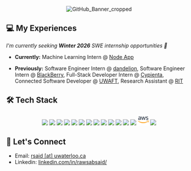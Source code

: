 <p align="center">
<img width="1762" height="240" alt="GitHub_Banner_cropped" src="https://github.com/user-attachments/assets/9265e229-1325-44e9-a5ff-7c475e719912" />
</p>


## 💻 My Experiences

_I'm currently seeking **Winter 2026** SWE internship opportunities 🔭_

- **Currently:** Machine Learning Intern @ [Node App](https://node-app.com/)

- **Previously:** Software Engineer Intern @ [dandelion](https://dandelionnet.io/), Software Engineer Intern @ [BlackBerry](https://www.blackberry.com/us/en), Full-Stack Developer Intern @ [Cypienta](https://cypienta.com/), Connected Software Developer @ [UWAFT](https://www.uwaft.ca/), Research Assistant @ [RIT](https://www.rit.edu/)

## 🛠️ Tech Stack

<p align="center">
  <img src="https://cdn.jsdelivr.net/gh/devicons/devicon/icons/python/python-original.svg" height="30" /> <!-- Python -->
  <img src="https://cdn.jsdelivr.net/gh/devicons/devicon/icons/c/c-original.svg" height="30" /> <!-- C -->
  <img src="https://cdn.jsdelivr.net/gh/devicons/devicon/icons/csharp/csharp-original.svg" height="30" /> <!-- C# -->
  <img src="https://cdn.jsdelivr.net/gh/devicons/devicon/icons/cplusplus/cplusplus-original.svg" height="30" /> <!-- C++ -->
  <img src="https://cdn.jsdelivr.net/gh/devicons/devicon/icons/go/go-original.svg" height="30" /> <!-- Go -->
  <img src="https://cdn.jsdelivr.net/gh/devicons/devicon/icons/java/java-original.svg" height="30" /> <!-- Java -->
<!--   <img src="https://cdn.jsdelivr.net/gh/devicons/devicon/icons/swift/swift-original.svg" height="30" /> <!-- Swift -->
  <img src="https://cdn.jsdelivr.net/gh/devicons/devicon/icons/react/react-original.svg" height="30" /> <!-- React -->
  <img src="https://cdn.jsdelivr.net/gh/devicons/devicon/icons/nextjs/nextjs-original.svg" height="30" /> <!-- NextJS -->
  <img src="https://cdn.jsdelivr.net/gh/devicons/devicon/icons/nodejs/nodejs-original.svg" height="30" />  <!-- NodeJS -->
  <img src="https://cdn.jsdelivr.net/gh/devicons/devicon/icons/django/django-plain.svg" height="30" /> <!-- Django -->
  <img src="https://cdn.jsdelivr.net/gh/devicons/devicon/icons/dot-net/dot-net-original.svg" height="30" /> <!-- .NET -->
  <img src="https://cdn.jsdelivr.net/gh/devicons/devicon/icons/docker/docker-original.svg" height="30" /> <!-- Docker -->
  <img src="https://cdn.jsdelivr.net/gh/devicons/devicon/icons/kubernetes/kubernetes-plain.svg" height="30" /> <!-- Kubernetes -->
  <img src="https://raw.githubusercontent.com/devicons/devicon/master/icons/amazonwebservices/amazonwebservices-original-wordmark.svg" height="30" /> <!-- AWS -->
  <img src="https://cdn.jsdelivr.net/gh/devicons/devicon/icons/googlecloud/googlecloud-original.svg" height="30" /> <!-- GCP -->
</p>

<!--
## 👨‍🎓 Education

**University of Waterloo,** Bachelor of Software Engineering (BSE); _Graduation: April 2027_
-->

## 🤝 Let's Connect 

- Email: [rsaid [at] uwaterloo.ca](mailto:rsaid@uwaterloo.ca)
- Linkedin: [linkedin.com/in/rawsabsaid/](https://www.linkedin.com/in/rawsabsaid/)

<!--
**rawsab/rawsab** is a ✨ _special_ ✨ repository because its `README.md` (this file) appears on your GitHub profile.

Here are some ideas to get you started:

- 🔭 I’m currently working on ...
- 🌱 I’m currently learning ...
- 👯 I’m looking to collaborate on ...
- 🤔 I’m looking for help with ...
- 💬 Ask me about ...
- 📫 How to reach me: ...
- 😄 Pronouns: ...
- ⚡ Fun fact: ...
-->
